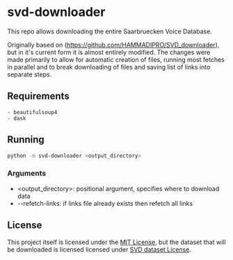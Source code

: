 # svd-downloader

This repo allows downloading the entire Saarbruecken Voice Database.

Originally based on (https://github.com/HAMMADIPRO/SVD_downloader), but in it's current form it is almost entirely modified. The changes were made primarily to allow for automatic creation of files, running most fetches in parallel and to break downloading of files and saving list of links into separate steps.

## Requirements

    - beautifulsoup4
    - dask

## Running

```bash
python -m svd-downloader <output_directory>
```

### Arguments

- <output_directory>: positional argument, specifies where to download data
- --refetch-links: if links file already exists then refetch all links

## License

This project itself is licensed under the [MIT License](./LICENSE), but the dataset that will be downloaded is licensed licensed under [SVD dataset License](LICENSE).
